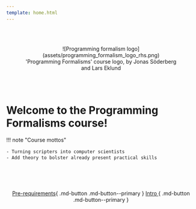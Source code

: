 ```yaml
---
template: home.html
---
```


<center>

<br/><br/>

<figure markdown="span">
  ![Programming formalism logo](assets/programming_formalism_logo_rhs.png)
  <figcaption>'Programming Formalisms' course logo, by Jonas Söderberg and Lars Eklund</figcaption>
</figure>


<br/><br/>

</center>

  
# Welcome to the Programming Formalisms course!
    

!!! note "Course mottos"

    - Turning scripters into computer scientists
    - Add theory to bolster already present practical skills



<br>
<center>
<br/><br/>

[Pre-requirements](prereqs.md){ .md-button .md-button--primary }
[Intro ](intro.md){ .md-button .md-button--primary }

<br/><br/>


</center>
